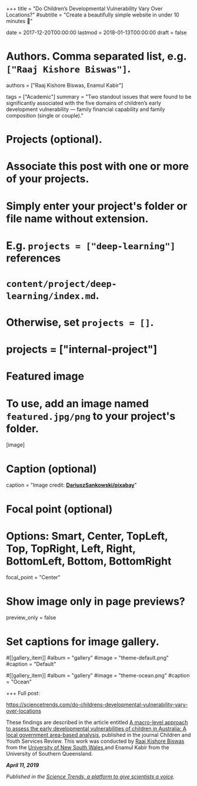 +++
title = "Do Children’s Developmental Vulnerability Vary Over Locations?"
#subtitle = "Create a beautifully simple website in under 10 minutes :rocket:"

date = 2017-12-20T00:00:00
lastmod = 2018-01-13T00:00:00
draft = false

# Authors. Comma separated list, e.g. `["Raaj Kishore Biswas"]`.
authors = ["Raaj Kishore Biswas, Enamul Kabir"]

tags = ["Academic"]
summary = "Two standout issues that were found to be significantly associated with the five domains of children’s early development vulnerability — family financial capability and family composition (single or couple)."

# Projects (optional).
#   Associate this post with one or more of your projects.
#   Simply enter your project's folder or file name without extension.
#   E.g. `projects = ["deep-learning"]` references 
#   `content/project/deep-learning/index.md`.
#   Otherwise, set `projects = []`.
# projects = ["internal-project"]

# Featured image
# To use, add an image named `featured.jpg/png` to your project's folder. 
[image]
  # Caption (optional)
  caption = "Image credit: [**DariuszSankowski/pixabay**](https://pixabay.com/users/dariuszsankowski-1441456/)"

  # Focal point (optional)
  # Options: Smart, Center, TopLeft, Top, TopRight, Left, Right, BottomLeft, Bottom, BottomRight
  focal_point = "Center" 

  # Show image only in page previews?
  preview_only = false

# Set captions for image gallery.

#[[gallery_item]]
#album = "gallery"
#image = "theme-default.png"
#caption = "Default"

#[[gallery_item]]
#album = "gallery"
#image = "theme-ocean.png"
#caption = "Ocean"


+++
Full post:

https://sciencetrends.com/do-childrens-developmental-vulnerability-vary-over-locations


  
    
      

These findings are described in the article entitled <a href="https://doi.org/10.1016/j.childyouth.2018.07.005"> A macro-level approach to assess the early developmental vulnerabilities of children in Australia: A local government area-based analysis</a>, published in the journal Children and Youth Services Review. This work was conducted by <a href="https://raajbiswas.com/"> Raaj Kishore Biswas </a> from the <a href="https://www.aviation.unsw.edu.au/about/researchers/mr-raaj-kishore-biswas"> University of New South Wales </a> and Enamul Kabir from the University of Southern Queensland. 

***April 11, 2019***

*Published in the <a href="https://sciencetrends.com"> Science Trends, a platform to give scientists a voice</a>.*
